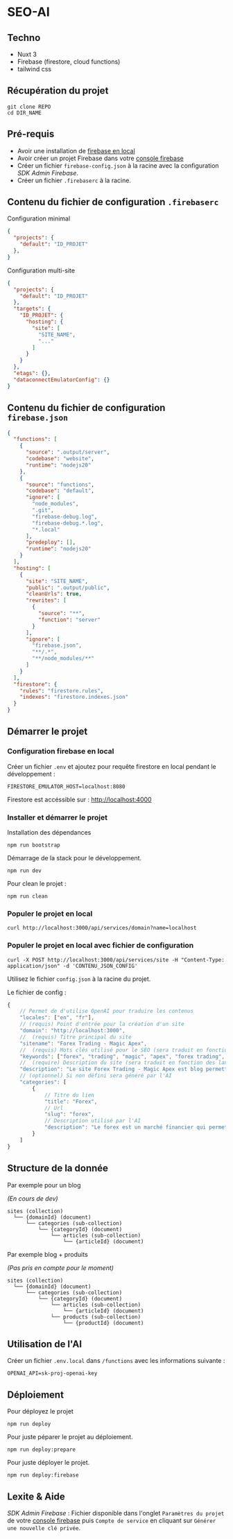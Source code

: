 # SEO-AI

## Techno

- Nuxt 3 
- Firebase (firestore, cloud functions)
- tailwind css

## Récupération du projet 

```batch
git clone REPO
cd DIR_NAME
```

## Pré-requis

- Avoir une installation de [firebase en local](https://firebase.google.com/docs/cli?hl=fr)
- Avoir créer un projet Firebase dans votre [console firebase](https://console.firebase.google.com/)
- Créer un fichier `firebase-config.json` à la racine avec la configuration _SDK Admin Firebase_.
- Créer un fichier `.firebaserc` à la racine.

## Contenu du fichier de configuration `.firebaserc`

Configuration minimal

```json
{
  "projects": {
    "default": "ID_PROJET"
  },
}
```

Configuration multi-site

```json
{
  "projects": {
    "default": "ID_PROJET"
  },
  "targets": {
    "ID_PROJET": {
      "hosting": {
        "site": [
          "SITE_NAME",
          "..."
        ]
      }
    }
  },
  "etags": {},
  "dataconnectEmulatorConfig": {}
}
```

## Contenu du fichier de configuration `firebase.json`

```json
{
  "functions": [
    {
      "source": ".output/server",
      "codebase": "website",
      "runtime": "nodejs20"
    },
    {
      "source": "functions",
      "codebase": "default",
      "ignore": [
        "node_modules",
        ".git",
        "firebase-debug.log",
        "firebase-debug.*.log",
        "*.local"
      ],
      "predeploy": [],
      "runtime": "nodejs20"
    }
  ],
  "hosting": [
    {
      "site": "SITE_NAME",
      "public": ".output/public",
      "cleanUrls": true,
      "rewrites": [
        {
          "source": "**",
          "function": "server"
        }
      ],
      "ignore": [
        "firebase.json",
        "**/.*",
        "**/node_modules/**"
      ]
    }
  ],
  "firestore": {
    "rules": "firestore.rules",
    "indexes": "firestore.indexes.json"
  }
}

```

## Démarrer le projet

### Configuration firebase en local

Créer un fichier `.env` et ajoutez pour requête firestore en local pendant le développement : 

```
FIRESTORE_EMULATOR_HOST=localhost:8080
```

Firestore est accéssible sur : [http://localhost:4000](http://localhost:4000)

### Installer et démarrer le projet

Installation des dépendances

```batch
npm run bootstrap
```

Démarrage de la stack pour le développement.

```batch
npm run dev
```

Pour clean le projet : 

```batch
npm run clean
```

### Populer le projet en local

```batch
curl http://localhost:3000/api/services/domain?name=localhost
```

### Populer le projet en local avec fichier de configuration

```batch
curl -X POST http://localhost:3000/api/services/site -H "Content-Type: application/json" -d 'CONTENU_JSON_CONFIG'
```

Utilisez le fichier `config.json` à la racine du projet.

Le fichier de config : 

```ts
{
    // Permet de d'utilise OpenAI pour traduire les contenus
    "locales": ["en", "fr"], 
    // (requis) Point d'entrée pour la création d'un site
    "domain": "http://localhost:3000", 
    //  (requis) Titre principal du site
    "sitename": "Forex Trading - Magic Apex", 
    //  (requis) Mots clés utilisé pour le SEO (sera traduit en fonction des langues)
    "keywords": ["forex", "trading", "magic", "apex", "forex trading", "magic apex", "forex trading magic apex"],
    //  (require) Description du site (sera traduit en fonction des langues)
    "description": "Le site Forex Trading - Magic Apex est blog permettant de découvrir le monde du trading forex.",
    // (optionnel) Si non défini sera généré par l'AI
    "categories": [
        {
            // Titre du lien
            "title": "Forex", 
            // Url
            "slug": "forex", 
            // Description utilisé par l'AI
            "description": "Le forex est un marché financier qui permet de trader les devises."
        }
    ]
}
```

## Structure de la donnée

Par exemple pour un blog

_(En cours de dev)_

```
sites (collection)
  └── {domainId} (document)
      └── categories (sub-collection)
          └── {categoryId} (document)
              └── articles (sub-collection)
                  └── {articleId} (document)
```

Par exemple blog + produits

_(Pas pris en compte pour le moment)_

```
sites (collection)
  └── {domainId} (document)
      └── categories (sub-collection)
          └── {categoryId} (document)
              └── articles (sub-collection)
                  └── {articleId} (document)
              └── products (sub-collection)
                  └── {productId} (document)
```

## Utilisation de l'AI

Créer un fichier `.env.local` dans `/functions` avec les informations suivante : 

```
OPENAI_API=sk-proj-openai-key
```

## Déploiement 

Pour déployez le projet

```batch
npm run deploy
```

Pour juste péparer le projet au déploiement.

```batch
npm run deploy:prepare
```

Pour juste déployer le projet.

```batch
npm run deploy:firebase
```

## Lexite & Aide

_SDK Admin Firebase_ : 
Fichier disponible dans l'onglet `Paramètres du projet` de votre [console firebase](https://console.firebase.google.com/) puis `Compte de service` en cliquant sur `Générer une nouvelle clé privée`.